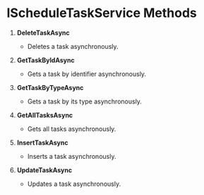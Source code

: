 # IScheduleTaskService Methods

1. **DeleteTaskAsync**
   - Deletes a task asynchronously.

2. **GetTaskByIdAsync**
   - Gets a task by identifier asynchronously.

3. **GetTaskByTypeAsync**
   - Gets a task by its type asynchronously.

4. **GetAllTasksAsync**
   - Gets all tasks asynchronously.

5. **InsertTaskAsync**
   - Inserts a task asynchronously.

6. **UpdateTaskAsync**
   - Updates a task asynchronously.